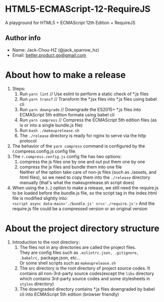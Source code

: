 # HTML5-ECMAScript-12-RequireJS
A playground for HTML5 + ECMAScript 12th Edition + RequireJS
## Author info
- Name: Jack-Chou-HZ (@jack_sparrow_hz)
- Email: better.product.go@gmail.com
# About how to make a release
1. Steps:
    1. Run `yarn lint` // Use eslint to perform a static check of \*.js files
    2. Run `yarn transf` // Transform the \*.jsx files into \*.js files using babel cli
    3. Run `yarn downgrade` // Downgrade the ES2015+ \*.js files into ECMAScript 5th edition formate using babel cli
    4. Run `yarn compress` // Compress the ECMAScript 5th edition files (as is or into a single bundle.js file)
    5. Run `bash ./makeuprelease.sh`
    5. The `./release` directory is ready for nginx to serve via the http protocol
2. The behavior of the `yarn compress` command is configured by the r.compress.config.js config file.
3. The `r.compress.config.js` config file has two options:
    1. compress the js files one by one and out put them one by one
    2. compress the js files and bundle them into one file
    <br/>Neither of the option take care of non-js files (such as ./assets, and html files), so we need to copy them into the `./release` directory manually (that's what the makeuprelease.sh
  script does)
4. When using the `3.2` option to make a release, we still need the require.js to be loaded before the bundle.js file,
 so the script tag in the index.html file is modified slightly
 into:<br/> `<script async data-main='./bundle.js' src='./require.js'>`
 And the require.js file could be a compressed version or an original version
# About the project directory structure
 1. Introduction to the root directory:
     1. The files not in any directories are called the project files.<br/>
     They are config files such as `.eslintrc.json, .gitignore, .babelrc,` package.json, etc... <br/>
     Or some shell scripts such as `makeuprelease.sh`
     2. The src directory is the root directory of project source codes. It contains all non-3rd-party source codes(except the `libs` directory which contains 3rd-party source codes and some stylesheets in `styles` directory)
     3. The downgraded directory contains \*.js files downgraded by babel cli into ECMAScript 5th edition (browser friendly)

